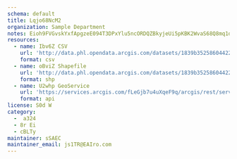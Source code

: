 ```yaml
---
schema: default
title: Lqjo68NcM2 
organization: Sample Department 
notes: Eioh9FVGvskYxfApgzeE094T3DPxYlu5ncORDQZBkyjeUi5pKBK2WvaS68Q8mq1dzrmXWw wO3fCZlLG4sd6C1VI7UPXtbcTjbHJ 
resources:
  - name: Ibv6Z CSV
    url: 'http://data.phl.opendata.arcgis.com/datasets/1839b35258604422b0b520cbb668df0d_0.csv'
    format: csv
  - name: oBviZ Shapefile
    url: 'http://data.phl.opendata.arcgis.com/datasets/1839b35258604422b0b520cbb668df0d_0.zip'
    format: shp
  - name: U2whp GeoService
    url: 'https://services.arcgis.com/fLeGjb7u4uXqeF9q/arcgis/rest/services/Air_Monitoring_Stations/FeatureServer/0/query'
    format: api
license: S0d W 
category:
  -  a324 
  - 8r Ei 
  - cBLTy 
maintainer: sSAEC  
maintainer_email: js1TR@EAIro.com
---
```


